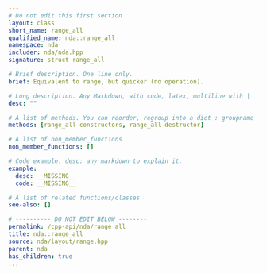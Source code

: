 ```yaml
---
# Do not edit this first section
layout: class
short_name: range_all
qualified_name: nda::range_all
namespace: nda
includer: nda/nda.hpp
signature: struct range_all

# Brief description. One line only.
brief: Equivalent to range, but quicker (no operation).

# Long description. Any Markdown, with code, latex, multiline with |
desc: ""

# A list of methods. You can reorder, regroup into a dict : groupname -> list
methods: [range_all-constructors, range_all-destructor]

# A list of non_member_functions
non_member_functions: []

# Code example. desc: any markdown to explain it.
example:
  desc: __MISSING__
  code: __MISSING__

# A list of related functions/classes
see-also: []

# ---------- DO NOT EDIT BELOW --------
permalink: /cpp-api/nda/range_all
title: nda::range_all
source: nda/layout/range.hpp
parent: nda
has_children: true
...
```



